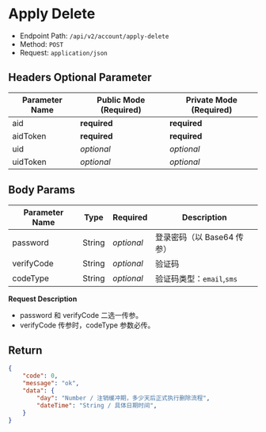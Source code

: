 # Apply Delete

- Endpoint Path: `/api/v2/account/apply-delete`
- Method: `POST`
- Request: `application/json`

## Headers Optional Parameter

| Parameter Name | Public Mode (Required) | Private Mode (Required) |
| --- | --- | --- |
| aid | **required** | **required** |
| aidToken | **required** | **required** |
| uid | *optional* | *optional* |
| uidToken | *optional* | *optional* |

## Body Params

| Parameter Name | Type | Required | Description |
| --- | --- | --- | --- |
| password | String | *optional* | 登录密码（以 Base64 传参） |
| verifyCode | String | *optional* | 验证码 |
| codeType | String | *optional* | 验证码类型：`email`,`sms` |

**Request Description**

- password 和 verifyCode 二选一传参。
- verifyCode 传参时，codeType 参数必传。

## Return

```json
{
    "code": 0,
    "message": "ok",
    "data": {
        "day": "Number / 注销缓冲期，多少天后正式执行删除流程",
        "dateTime": "String / 具体日期时间",
    }
}
```
